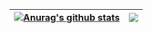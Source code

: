 | <a href="https://github.com/anuraghazra/github-readme-stats"><img align="center" src="https://github-readme-stats.vercel.app/api?username=vmred&hide=contribs&rank_icon=github&show_icons=true&include_all_commits=true&theme=buefy&hide_border=true" alt="Anurag's github stats" /></a> | <a href="https://github.com/anuraghazra/github-readme-stats"><img align="center" src="https://github-readme-stats.vercel.app/api/top-langs/?username=vmred&layout=compact&theme=buefy&hide_border=true" /></a> |
| ------------- | ------------- |
